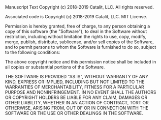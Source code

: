 Manuscript Text Copyright (c) 2018-2019 Catalit, LLC. All rights reserved.

Associated code is Copyright (c) 2018-2019 Catalit, LLC. MIT License.

Permission is hereby granted, free of charge, to any person obtaining
a copy of this software  (the "Software"), to deal in the 
Software without restriction, including without limitation the rights 
to use, copy, modify, merge, publish,
distribute, sublicense, and/or sell copies of the Software, and to
permit persons to whom the Software is furnished to do so, subject to
the following conditions:

The above copyright notice and this permission notice shall be
included in all copies or substantial portions of the Software.

THE SOFTWARE IS PROVIDED "AS IS", WITHOUT WARRANTY OF ANY KIND,
EXPRESS OR IMPLIED, INCLUDING BUT NOT LIMITED TO THE WARRANTIES OF
MERCHANTABILITY, FITNESS FOR A PARTICULAR PURPOSE AND
NONINFRINGEMENT. IN NO EVENT SHALL THE AUTHORS OR COPYRIGHT HOLDERS BE
LIABLE FOR ANY CLAIM, DAMAGES OR OTHER LIABILITY, WHETHER IN AN ACTION
OF CONTRACT, TORT OR OTHERWISE, ARISING FROM, OUT OF OR IN CONNECTION
WITH THE SOFTWARE OR THE USE OR OTHER DEALINGS IN THE SOFTWARE.